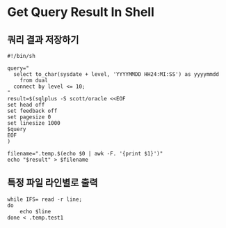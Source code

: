 # Get Query Result In Shell

## 쿼리 결과 저장하기

```shell
#!/bin/sh

query="
  select to_char(sysdate + level, 'YYYYMMDD HH24:MI:SS') as yyyymmdd
    from dual
  connect by level <= 10;
"
result=$(sqlplus -S scott/oracle <<EOF
set head off
set feedback off
set pagesize 0
set linesize 1000
$query
EOF
)

filename=".temp.$(echo $0 | awk -F. '{print $1}')"
echo "$result" > $filename
```

## 특정 파일 라인별로 출력

```shell
while IFS= read -r line;
do
	echo $line
done < .temp.test1
```

